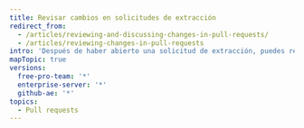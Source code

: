 ```yaml
---
title: Revisar cambios en solicitudes de extracción
redirect_from:
  - /articles/reviewing-and-discussing-changes-in-pull-requests/
  - /articles/reviewing-changes-in-pull-requests
intro: 'Después de haber abierto una solicitud de extracción, puedes revisar y opinar sobre el conjunto de cambios propuestos.'
mapTopic: true
versions:
  free-pro-team: '*'
  enterprise-server: '*'
  github-ae: '*'
topics:
  - Pull requests
---
```


